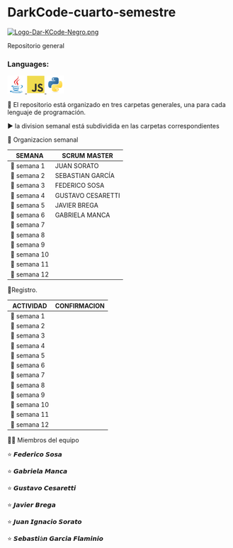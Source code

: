 # DarkCode-cuarto-semestre
[![Logo-Dar-KCode-Negro.png](https://i.postimg.cc/HsjxDwbs/Logo-Dar-KCode-Negro.png)](https://postimg.cc/tYQyFVrL)

 Repositorio general                                                                                                                                                     
<h3 align="left">Languages:</h3>
<p align="left"> <a href="https://www.java.com" target="_blank" rel="noreferrer"> <img src="https://raw.githubusercontent.com/devicons/devicon/master/icons/java/java-original.svg" alt="java" width="40" height="40"/> </a> <a href="https://developer.mozilla.org/en-US/docs/Web/JavaScript" target="_blank" rel="noreferrer"> <img src="https://raw.githubusercontent.com/devicons/devicon/master/icons/javascript/javascript-original.svg" alt="javascript" width="40" height="40"/> </a> <a href="https://www.python.org" target="_blank" rel="noreferrer"> <img src="https://raw.githubusercontent.com/devicons/devicon/master/icons/python/python-original.svg" alt="python" width="40" height="40"/> </a> </p>

📁 El repositorio está organizado en tres carpetas generales, una para cada lenguaje de programación.

▶ la division semanal está subdividida en las carpetas correspondientes

📆 Organizacion semanal 

| SEMANA       | SCRUM MASTER     |
|------------- | -------------    |
| 📍  semana 1  |JUAN SORATO    |
| 📍  semana 2  |SEBASTIAN GARCÍA |
| 📍  semana 3	 |FEDERICO SOSA    |
| 📍  semana 4	 |GUSTAVO CESARETTI|
| 📍  semana 5	 |JAVIER BREGA     |
| 📍  semana 6  |GABRIELA MANCA  |
| 📍  semana 7  |     |
| 📍  semana 8  |   |
| 📍  semana 9  |   |
| 📍  semana 10  |   |
| 📍  semana 11 ||
| 📍  semana 12  |   |

📝Registro.

| ACTIVIDAD    | CONFIRMACION   |
|------------- | -------------  |
| 📍  semana 1  |             |
| 📍  semana 2  |             |
| 📍  semana 3	 |             |
| 📍  semana 4	 |             |
| 📍  semana 5  |             |
| 📍  semana 6  |             |
| 📍  semana 7  |             |
| 📍  semana 8  |             |
| 📍  semana 9  |             |
| 📍  semana 10 |             |
| 📍  semana 11 |             |
| 📍  semana 12 |             |

👨‍💻 Miembros del equipo    

⭐ 𝙁𝙚𝙙𝙚𝙧𝙞𝙘𝙤 𝙎𝙤𝙨𝙖                             
         
⭐ 𝙂𝙖𝙗𝙧𝙞𝙚𝙡𝙖 𝙈𝙖𝙣𝙘𝙖                         

⭐ 𝙂𝙪𝙨𝙩𝙖𝙫𝙤 𝘾𝙚𝙨𝙖𝙧𝙚𝙩𝙩𝙞             

⭐ 𝙅𝙖𝙫𝙞𝙚𝙧 𝘽𝙧𝙚𝙜𝙖         

⭐ 𝙅𝙪𝙖𝙣 𝙄𝙜𝙣𝙖𝙘𝙞𝙤 𝙎𝙤𝙧𝙖𝙩𝙤             

⭐ 𝙎𝙚𝙗𝙖𝙨𝙩𝙞á𝙣 𝙂𝙖𝙧𝙘𝙞𝙖 𝙁𝙡𝙖𝙢𝙞𝙣𝙞𝙤              
